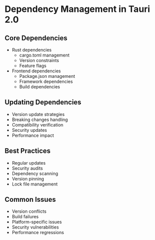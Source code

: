 # Dependency Management in Tauri 2.0

## Core Dependencies
- Rust dependencies
	- cargo.toml management
	- Version constraints
	- Feature flags
- Frontend dependencies
	- Package.json management
	- Framework dependencies
	- Build dependencies

## Updating Dependencies
- Version update strategies
- Breaking changes handling
- Compatibility verification
- Security updates
- Performance impact

## Best Practices
- Regular updates
- Security audits
- Dependency scanning
- Version pinning
- Lock file management

## Common Issues
- Version conflicts
- Build failures
- Platform-specific issues
- Security vulnerabilities
- Performance regressions